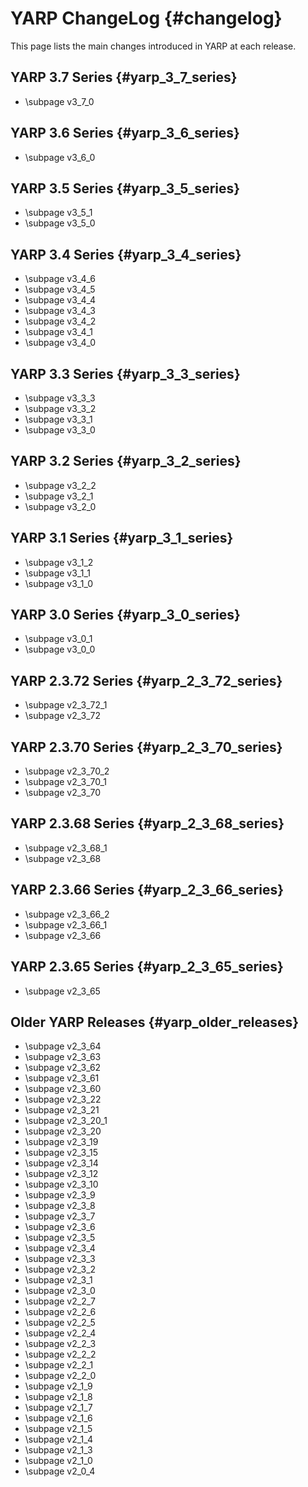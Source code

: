 YARP ChangeLog                                                      {#changelog}
==============

This page lists the main changes introduced in YARP at each release.


## YARP 3.7 Series                                            {#yarp_3_7_series}
* \subpage v3_7_0

## YARP 3.6 Series                                            {#yarp_3_6_series}
* \subpage v3_6_0

## YARP 3.5 Series                                            {#yarp_3_5_series}
* \subpage v3_5_1
* \subpage v3_5_0

## YARP 3.4 Series                                            {#yarp_3_4_series}
* \subpage v3_4_6
* \subpage v3_4_5
* \subpage v3_4_4
* \subpage v3_4_3
* \subpage v3_4_2
* \subpage v3_4_1
* \subpage v3_4_0

## YARP 3.3 Series                                            {#yarp_3_3_series}
* \subpage v3_3_3
* \subpage v3_3_2
* \subpage v3_3_1
* \subpage v3_3_0

## YARP 3.2 Series                                            {#yarp_3_2_series}
* \subpage v3_2_2
* \subpage v3_2_1
* \subpage v3_2_0

## YARP 3.1 Series                                            {#yarp_3_1_series}
* \subpage v3_1_2
* \subpage v3_1_1
* \subpage v3_1_0

## YARP 3.0 Series                                            {#yarp_3_0_series}
* \subpage v3_0_1
* \subpage v3_0_0

## YARP 2.3.72 Series                                      {#yarp_2_3_72_series}
* \subpage v2_3_72_1
* \subpage v2_3_72

## YARP 2.3.70 Series                                      {#yarp_2_3_70_series}
* \subpage v2_3_70_2
* \subpage v2_3_70_1
* \subpage v2_3_70

## YARP 2.3.68 Series                                      {#yarp_2_3_68_series}
* \subpage v2_3_68_1
* \subpage v2_3_68

## YARP 2.3.66 Series                                      {#yarp_2_3_66_series}
* \subpage v2_3_66_2
* \subpage v2_3_66_1
* \subpage v2_3_66

## YARP 2.3.65 Series                                      {#yarp_2_3_65_series}
* \subpage v2_3_65

## Older YARP Releases                                    {#yarp_older_releases}
* \subpage v2_3_64
* \subpage v2_3_63
* \subpage v2_3_62
* \subpage v2_3_61
* \subpage v2_3_60
* \subpage v2_3_22
* \subpage v2_3_21
* \subpage v2_3_20_1
* \subpage v2_3_20
* \subpage v2_3_19
* \subpage v2_3_15
* \subpage v2_3_14
* \subpage v2_3_12
* \subpage v2_3_10
* \subpage v2_3_9
* \subpage v2_3_8
* \subpage v2_3_7
* \subpage v2_3_6
* \subpage v2_3_5
* \subpage v2_3_4
* \subpage v2_3_3
* \subpage v2_3_2
* \subpage v2_3_1
* \subpage v2_3_0
* \subpage v2_2_7
* \subpage v2_2_6
* \subpage v2_2_5
* \subpage v2_2_4
* \subpage v2_2_3
* \subpage v2_2_2
* \subpage v2_2_1
* \subpage v2_2_0
* \subpage v2_1_9
* \subpage v2_1_8
* \subpage v2_1_7
* \subpage v2_1_6
* \subpage v2_1_5
* \subpage v2_1_4
* \subpage v2_1_3
* \subpage v2_1_0
* \subpage v2_0_4
